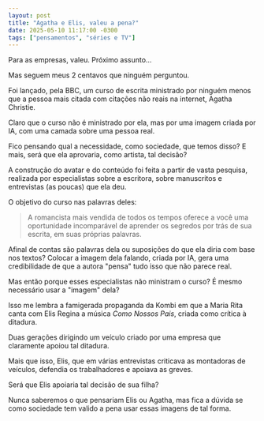 ```yaml
---
layout: post
title: "Agatha e Elis, valeu a pena?"
date: 2025-05-10 11:17:00 -0300
tags: ["pensamentos", "séries e TV"]
---
```

Para as empresas, valeu. Próximo assunto...  

Mas seguem meus 2 centavos que ninguém perguntou.  

Foi lançado, pela BBC, um curso de escrita ministrado por ninguém menos que a pessoa mais citada com citações não reais na internet, Agatha Christie.  

Claro que o curso não é ministrado por ela, mas por uma imagem criada por IA, com uma camada sobre uma pessoa real.  

Fico pensando qual a necessidade, como sociedade, que temos disso? E mais, será que ela aprovaria, como artista, tal decisão?  

A construção do avatar e do conteúdo foi feita a partir de vasta pesquisa, realizada por especialistas sobre a escritora, sobre manuscritos e entrevistas (as poucas) que ela deu.

O objetivo do curso nas palavras deles:

<Blockquote class="citacao">A romancista mais vendida de todos os tempos oferece a você uma oportunidade incomparável de aprender os segredos por trás de sua escrita, em suas próprias palavras.</blockquote>

Afinal de contas são palavras dela ou suposições do que ela diria com base nos textos? Colocar a imagem dela falando, criada por IA, gera uma credibilidade de que a autora "pensa" tudo isso que não parece real.  

Mas então porque esses especialistas não ministram o curso? É mesmo necessário usar a "imagem" dela?  

Isso me lembra a famigerada propaganda da Kombi em que a Maria Rita canta com Elis Regina a música *Como Nossos Pais*, criada como crítica à ditadura.

Duas gerações dirigindo um veículo criado por uma empresa que claramente apoiou tal ditadura.  

Mais que isso, Elis, que em várias entrevistas criticava as montadoras de veículos, defendia os trabalhadores e apoiava as greves.  

Será que Elis apoiaria tal decisão de sua filha?  

Nunca saberemos o que pensariam Elis ou Agatha, mas fica a dúvida se como sociedade tem valido a pena usar essas imagens de tal forma.